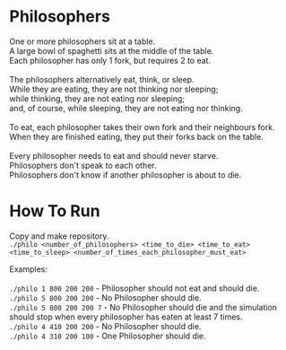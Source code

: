 # Philosophers
One or more philosophers sit at a table. <br>
A large bowl of spaghetti sits at the middle of the table. <br>
Each philosopher has only 1 fork, but requires 2 to eat. <br>
<br>
The philosophers alternatively eat, think, or sleep. <br>
While they are eating, they are not thinking nor sleeping; <br>
while thinking, they are not eating nor sleeping; <br>
and, of course, while sleeping, they are not eating nor thinking. <br>
<br>
To eat, each philosopher takes their own fork and their neighbours fork. <br>
When they are finished eating, they put their forks back on the table. <br>
<br>
Every philosopher needs to eat and should never starve. <br>
Philosophers don't speak to each other. <br>
Philosophers don't know if another philosopher is about to die. <br>

# How To Run
Copy and make repository. <br>
`./philo <number_of_philosophers> <time_to_die> <time_to_eat> <time_to_sleep> <number_of_times_each_philosopher_must_eat>` <br>

Examples: <br>
<br>
`./philo 1 800 200 200` - Philosopher should not eat and should die. <br>
`./philo 5 800 200 200` - No Philosopher should die. <br>
`./philo 5 800 200 200 7` - No Philosopher should die and the simulation should stop when every philosopher has eaten at least 7 times. <br>
`./philo 4 410 200 200` - No Philosopher should die. <br>
`./philo 4 310 200 100` - One Philosopher should die. 